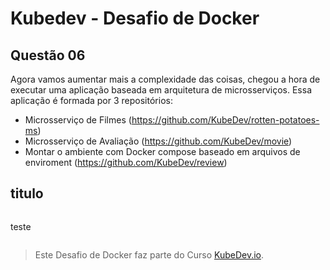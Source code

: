 # Kubedev - Desafio de Docker

## Questão 06

Agora vamos aumentar mais a complexidade das coisas, chegou a hora de executar
uma aplicação baseada em arquitetura de microsserviços.
Essa aplicação é formada por 3 repositórios:

- Microsserviço de Filmes (https://github.com/KubeDev/rotten-potatoes-ms)
- Microsserviço de Avaliação (https://github.com/KubeDev/movie)
- Montar o ambiente com Docker compose baseado em arquivos de enviroment (https://github.com/KubeDev/review)



## titulo

```bash

```

teste

```bash

```



>Este Desafio de Docker faz parte do Curso [KubeDev.io](https://kubedev.io/).